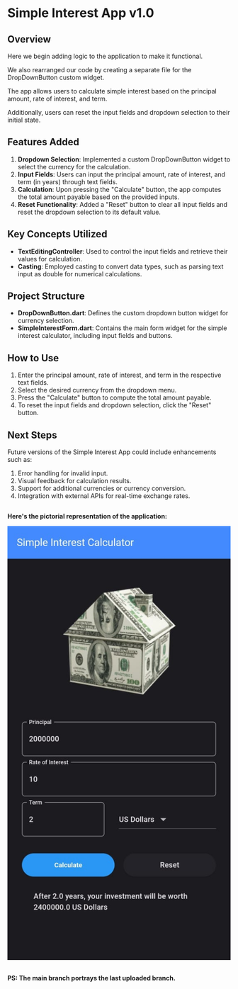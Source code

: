 # Simple Interest App v1.0

## Overview

Here we begin adding logic to the application to make it functional.

We also rearranged our code by creating a separate file for the DropDownButton custom widget.

The app allows users to calculate simple interest based on the principal amount, rate of interest, and term. 

Additionally, users can reset the input fields and dropdown selection to their initial state.

## Features Added
1. **Dropdown Selection**: Implemented a custom DropDownButton widget to select the currency for the calculation.
2. **Input Fields**: Users can input the principal amount, rate of interest, and term (in years) through text fields.
3. **Calculation**: Upon pressing the "Calculate" button, the app computes the total amount payable based on the provided inputs.
4. **Reset Functionality**: Added a "Reset" button to clear all input fields and reset the dropdown selection to its default value.

## Key Concepts Utilized
* **TextEditingController**: Used to control the input fields and retrieve their values for calculation.
* **Casting**: Employed casting to convert data types, such as parsing text input as double for numerical calculations.

## Project Structure
* **DropDownButton.dart**: Defines the custom dropdown button widget for currency selection.
* **SimpleInterestForm.dart**: Contains the main form widget for the simple interest calculator, including input fields and buttons.

## How to Use
1. Enter the principal amount, rate of interest, and term in the respective text fields.
2. Select the desired currency from the dropdown menu.
3. Press the "Calculate" button to compute the total amount payable.
4. To reset the input fields and dropdown selection, click the "Reset" button.

## Next Steps
Future versions of the Simple Interest App could include enhancements such as:

1. Error handling for invalid input.
2. Visual feedback for calculation results.
3. Support for additional currencies or currency conversion.
4. Integration with external APIs for real-time exchange rates.

##
**Here's the pictorial representation of the application:**

![alt text](<WhatsApp Image 2024-04-17 at 11.40.54_f30f4dcf.jpg>)


## 
**PS: The main branch portrays the last uploaded branch.**